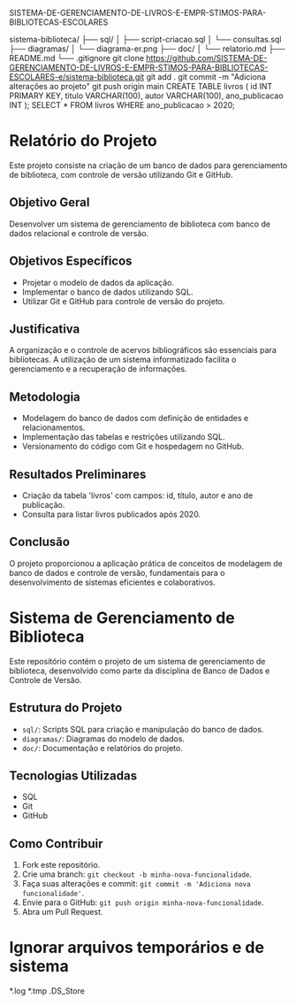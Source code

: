  SISTEMA-DE-GERENCIAMENTO-DE-LIVROS-E-EMPR-STIMOS-PARA-BIBLIOTECAS-ESCOLARES

sistema-biblioteca/
├── sql/
│   ├── script-criacao.sql
│   └── consultas.sql
├── diagramas/
│   └── diagrama-er.png
├── doc/
│   └── relatorio.md
├── README.md
└── .gitignore
git clone https://github.com/SISTEMA-DE-GERENCIAMENTO-DE-LIVROS-E-EMPR-STIMOS-PARA-BIBLIOTECAS-ESCOLARES-e/sistema-biblioteca.git
git add .
git commit -m "Adiciona alterações ao projeto"
git push origin main
CREATE TABLE livros (
    id INT PRIMARY KEY,
    titulo VARCHAR(100),
    autor VARCHAR(100),
    ano_publicacao INT
);
SELECT * FROM livros WHERE ano_publicacao > 2020;
# Relatório do Projeto

Este projeto consiste na criação de um banco de dados para gerenciamento de biblioteca, com controle de versão utilizando Git e GitHub.

## Objetivo Geral

Desenvolver um sistema de gerenciamento de biblioteca com banco de dados relacional e controle de versão.

## Objetivos Específicos

- Projetar o modelo de dados da aplicação.
- Implementar o banco de dados utilizando SQL.
- Utilizar Git e GitHub para controle de versão do projeto.

## Justificativa

A organização e o controle de acervos bibliográficos são essenciais para bibliotecas. A utilização de um sistema informatizado facilita o gerenciamento e a recuperação de informações.

## Metodologia

- Modelagem do banco de dados com definição de entidades e relacionamentos.
- Implementação das tabelas e restrições utilizando SQL.
- Versionamento do código com Git e hospedagem no GitHub.

## Resultados Preliminares

- Criação da tabela 'livros' com campos: id, título, autor e ano de publicação.
- Consulta para listar livros publicados após 2020.

## Conclusão

O projeto proporcionou a aplicação prática de conceitos de modelagem de banco de dados e controle de versão, fundamentais para o desenvolvimento de sistemas eficientes e colaborativos.
# Sistema de Gerenciamento de Biblioteca

Este repositório contém o projeto de um sistema de gerenciamento de biblioteca, desenvolvido como parte da disciplina de Banco de Dados e Controle de Versão.

## Estrutura do Projeto

- `sql/`: Scripts SQL para criação e manipulação do banco de dados.
- `diagramas/`: Diagramas do modelo de dados.
- `doc/`: Documentação e relatórios do projeto.

## Tecnologias Utilizadas

- SQL
- Git
- GitHub

## Como Contribuir

1. Fork este repositório.
2. Crie uma branch: `git checkout -b minha-nova-funcionalidade`.
3. Faça suas alterações e commit: `git commit -m 'Adiciona nova funcionalidade'`.
4. Envie para o GitHub: `git push origin minha-nova-funcionalidade`.
5. Abra um Pull Request.
# Ignorar arquivos temporários e de sistema
*.log
*.tmp
.DS_Store
